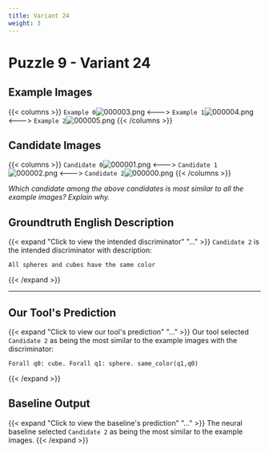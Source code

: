 ```yaml
---
title: Variant 24
weight: 3
---
```


# Puzzle 9 - Variant 24

## Example Images
{{< columns >}}
`Example 0`![000003.png](/clevr-variants/assimilation/fovariant-24/render/images/CLEVR_val_000003.png)
<--->
`Example 1`![000004.png](/clevr-variants/assimilation/fovariant-24/render/images/CLEVR_val_000004.png)
<--->
`Example 2`![000005.png](/clevr-variants/assimilation/fovariant-24/render/images/CLEVR_val_000005.png)
{{< /columns >}}

## Candidate Images
{{< columns >}}
`Candidate 0`![000001.png](/clevr-variants/assimilation/fovariant-24/render/images/CLEVR_val_000001.png)
<--->
`Candidate 1`![000002.png](/clevr-variants/assimilation/fovariant-24/render/images/CLEVR_val_000002.png)
<--->
`Candidate 2`![000000.png](/clevr-variants/assimilation/fovariant-24/render/images/CLEVR_val_000000.png)
{{< /columns >}}

*Which candidate among the above candidates is most similar to all the example images? Explain why.*

## Groundtruth English Description

{{< expand "Click to view the intended discriminator" "..." >}}
`Candidate 2` is the intended discriminator with description:
```plaintext 
All spheres and cubes have the same color
```
{{< /expand >}}

---



## Our Tool's Prediction

{{< expand "Click to view our tool's prediction" "..." >}}
Our tool selected `Candidate 2` as being the most similar to the example images with the discriminator:
```plaintext
Forall q0: cube. Forall q1: sphere. same_color(q1,q0)
```
{{< /expand >}}



## Baseline Output

{{< expand "Click to view the baseline's prediction" "..." >}}
The neural baseline selected `Candidate 2` as being the most similar to the example images.
{{< /expand >}}

